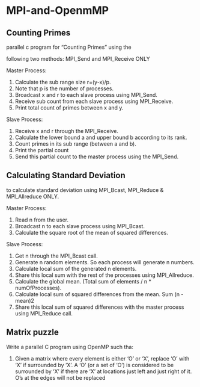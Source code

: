 # MPI-and-OpenmMP

## Counting Primes

parallel c program for “Counting Primes” using the

following two methods: MPI_Send and MPI_Receive ONLY

Master Process:
1. Calculate the sub range size r=(y-x)/p.
2. Note that p is the number of processes.
3. Broadcast x and r to each slave process using MPI_Send.
4. Receive sub count from each slave process using MPI_Receive.
5. Print total count of primes between x and y.

Slave Process:
1. Receive x and r through the MPI_Receive.
2. Calculate the lower bound a and upper bound b according to its rank.
3. Count primes in its sub range (between a and b).
4. Print the partial count
5. Send this partial count to the master process using the MPI_Send.

## Calculating Standard Deviation

to calculate standard deviation using MPI_Bcast, MPI_Reduce
& MPI_Allreduce ONLY.

Master Process:
1. Read n from the user.
2. Broadcast n to each slave process using MPI_Bcast.
3. Calculate the square root of the mean of squared differences.

Slave Process:
1. Get n through the MPI_Bcast call.
2. Generate n random elements. So each process will generate n numbers.
3. Calculate local sum of the generated n elements.
4. Share this local sum with the rest of the processes using MPI_Allreduce.
5. Calculate the global mean. (Total sum of elements / n * numOfProcesses).
6. Calculate local sum of squared differences from the mean. Sum (n - mean)2
7. Share this local sum of squared differences with the master process using
MPI_Reduce call.

## Matrix puzzle

Write a parallel C program using OpenMP such tha:

1. Given a matrix where every element is either ‘O’ or ‘X’, replace ‘O’ with ‘X’ if surrounded
by ‘X’. A ‘O’ (or a set of ‘O’) is considered to be surrounded by ‘X’ if there are ‘X’ at
locations just left and just right of it.
O’s at the edges will not be replaced
